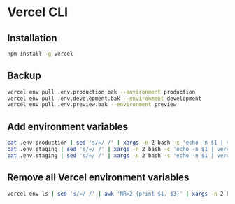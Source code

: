 # Vercel CLI

## Installation

```zsh
npm install -g vercel
```

## Backup

```zsh
vercel env pull .env.production.bak --environment production
vercel env pull .env.development.bak --environment development
vercel env pull .env.preview.bak --environment preview
```

## Add environment variables

```zsh
cat .env.production | sed 's/=/ /' | xargs -n 2 bash -c 'echo -n $1 | vercel env add $0 production'
cat .env.staging | sed 's/=/ /' | xargs -n 2 bash -c 'echo -n $1 | vercel env add $0 development'
cat .env.staging | sed 's/=/ /' | xargs -n 2 bash -c 'echo -n $1 | vercel env add $0 preview'
```

## Remove all Vercel environment variables

```zsh
vercel env ls | sed 's/=/ /' | awk 'NR>2 {print $1, $3}' | xargs -n 2 bash -c 'vercel env rm $0 ${1,,} -y'
```
